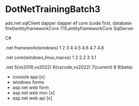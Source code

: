 # DotNetTrainingBatch3
ado.net sqlClient
dapper dapper
ef core (code first, database first)entityframeworkCore 7.15,entityframeworkCore SqlServer

C#

.net framework(windows)
1
2
3
4
4.5
4.6
4.7
4.8

.net core(windows,linux,macos)
1
2
2.2
3
3.1

.net
5(vs2019,vs2022)
6(vscode,vs2022)
7(current)
8
9(beta)

- console app [x]
- windows forms
- asp.net web form
- asp.net web mvc [x]
- asp.net web api [x]